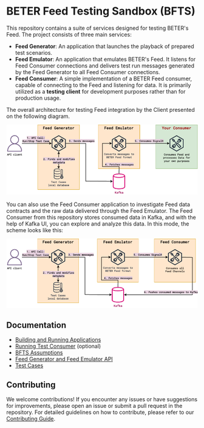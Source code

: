 # BETER Feed Testing Sandbox (BFTS)

This repository contains a suite of services designed for testing BETER's Feed. The project consists of three main
services:

- **Feed Generator**: An application that launches the playback of prepared test scenarios.
- **Feed Emulator**: An application that emulates BETER's Feed. It listens for Feed Consumer connections and delivers
test run messages generated by the Feed Generator to all Feed Consumer connections.
- **Feed Consumer**: A simple implementation of a BETER Feed consumer, capable of connecting to the Feed and listening
for data. It is primarily utilized as a **testing client** for development purposes rather than for production usage.

The overall architecture for testing Feed integration by the Client presented on the following diagram.

![BFTS Development Flow](doc/img/bfts-architecture-development-flow.png)

You can also use the Feed Consumer application to investigate Feed data contracts and the raw data delivered through
the Feed Emulator. The Feed Consumer from this repository stores consumed data in Kafka, and with the help of Kafka UI,
you can explore and analyze this data. In this mode, the scheme looks like this:

![BFTS Testing Flow](doc/img/bfts-architecture-testing-flow.png)

## Documentation

- [Building and Running Applications](doc/RUNNING_APPS.md)
- [Running Test Consumer](doc/TEST_CONSUMER.md) (optional)
- [BFTS Assumptions](doc/ASSUMPTIONS.md)
- [Feed Generator and Feed Emulator API](doc/API.md)
- [Test Cases](doc/SCENARIOS.md)

## Contributing

We welcome contributions! If you encounter any issues or have suggestions for improvements, please open an issue or submit a pull request in the repository. For detailed guidelines on how to contribute, please refer to our [Contributing Guide](CONTRIBUTING.md).

